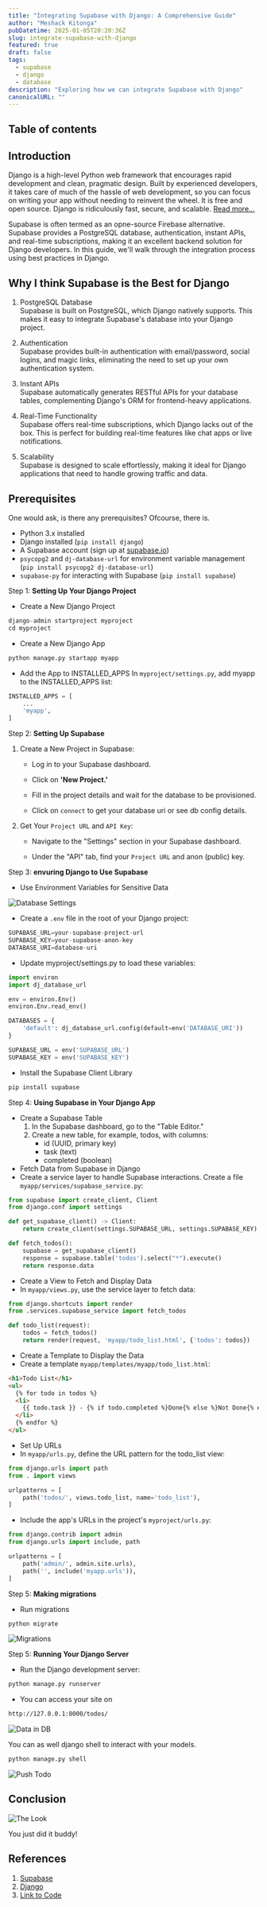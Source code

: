 ```yaml
---
title: "Integrating Supabase with Django: A Comprehensive Guide"
author: "Meshack Kitonga"
pubDatetime: 2025-01-05T20:20:36Z
slug: integrate-supabase-with-django
featured: true
draft: false
tags:
  - supabase
  - django
  - database
description: "Exploring how we can integrate Supabase with Django"
canonicalURL: ""
---
```


## Table of contents

## Introduction

Django is a high-level Python web framework that encourages rapid development and clean, pragmatic design. Built by experienced developers, it takes care of much of the hassle of web development, so you can focus on writing your app without needing to reinvent the wheel. It is free and open source. Django is ridiculously fast, secure, and scalable. [Read more...](https://www.djangoproject.com/)

Supabase is often termed as an opne-source Firebase alternative. Supabase provides a PostgreSQL database, authentication, instant APIs, and real-time subscriptions, making it an excellent backend solution for Django developers. In this guide, we'll walk through the integration process using best practices in Django.

## Why I think Supabase is the Best for Django

1. PostgreSQL Database  
   Supabase is built on PostgreSQL, which Django natively supports. This makes it easy to integrate Supabase's database into your Django project.

2. Authentication  
   Supabase provides built-in authentication with email/password, social logins, and magic links, eliminating the need to set up your own authentication system.

3. Instant APIs  
   Supabase automatically generates RESTful APIs for your database tables, complementing Django's ORM for frontend-heavy applications.

4. Real-Time Functionality  
   Supabase offers real-time subscriptions, which Django lacks out of the box. This is perfect for building real-time features like chat apps or live notifications.

5. Scalability  
   Supabase is designed to scale effortlessly, making it ideal for Django applications that need to handle growing traffic and data.

## Prerequisites

One would ask, is there any prerequisites? Ofcourse, there is.

- Python 3.x installed
- Django installed (`pip install django`)
- A Supabase account (sign up at [supabase.io](https://supabase.io))
- `psycopg2` and `dj-database-url` for environment variable management (`pip install psycopg2 dj-database-url`)
- `supabase-py` for interacting with Supabase (`pip install supabase`)

Step 1: **Setting Up Your Django Project**

- Create a New Django Project

```python
django-admin startproject myproject
cd myproject
```

- Create a New Django App

```python
python manage.py startapp myapp
```

- Add the App to INSTALLED_APPS
  In `myproject/settings.py`, add myapp to the INSTALLED_APPS list:

```python
INSTALLED_APPS = [
    ...
    'myapp',
]
```

Step 2: **Setting Up Supabase**

1. Create a New Project in Supabase:

   - Log in to your Supabase dashboard.

   - Click on **'New Project.'**

   - Fill in the project details and wait for the database to be provisioned.
   - Click on `connect` to get your database uri or see db config details.

2. Get Your `Project URL` and `API Key`:

   - Navigate to the "Settings" section in your Supabase dashboard.

   - Under the "API" tab, find your `Project URL` and anon (public) key.

Step 3: **envuring Django to Use Supabase**

- Use Environment Variables for Sensitive Data

![Database Settings](@assets/images/blog/settings.png)

- Create a `.env` file in the root of your Django project:

```python
SUPABASE_URL=your-supabase-project-url
SUPABASE_KEY=your-supabase-anon-key
DATABASE_URI=database-uri
```

- Update myproject/settings.py to load these variables:

```python
import environ
import dj_database_url

env = environ.Env()
environ.Env.read_env()

DATABASES = {
    'default': dj_database_url.config(default=env('DATABASE_URI'))
}

SUPABASE_URL = env('SUPABASE_URL')
SUPABASE_KEY = env('SUPABASE_KEY')
```

- Install the Supabase Client Library

```python
pip install supabase
```

Step 4: **Using Supabase in Your Django App**

- Create a Supabase Table
  1. In the Supabase dashboard, go to the "Table Editor."
  2. Create a new table, for example, todos, with columns:
     - id (UUID, primary key)
     - task (text)
     - completed (boolean)
- Fetch Data from Supabase in Django
- Create a service layer to handle Supabase interactions. Create a file `myapp/services/supabase_service.py`:

```python
from supabase import create_client, Client
from django.conf import settings

def get_supabase_client() -> Client:
    return create_client(settings.SUPABASE_URL, settings.SUPABASE_KEY)

def fetch_todos():
    supabase = get_supabase_client()
    response = supabase.table('todos').select("*").execute()
    return response.data
```

- Create a View to Fetch and Display Data
- In `myapp/views.py`, use the service layer to fetch data:

```python
from django.shortcuts import render
from .services.supabase_service import fetch_todos

def todo_list(request):
    todos = fetch_todos()
    return render(request, 'myapp/todo_list.html', {'todos': todos})
```

- Create a Template to Display the Data
- Create a template `myapp/templates/myapp/todo_list.html`:

```html
<h1>Todo List</h1>
<ul>
  {% for todo in todos %}
  <li>
    {{ todo.task }} - {% if todo.completed %}Done{% else %}Not Done{% endif %}
  </li>
  {% endfor %}
</ul>
```

- Set Up URLs
- In `myapp/urls.py`, define the URL pattern for the todo_list view:

```python
from django.urls import path
from . import views

urlpatterns = [
    path('todos/', views.todo_list, name='todo_list'),
]
```

- Include the app's URLs in the project's `myproject/urls.py`:

```python
from django.contrib import admin
from django.urls import include, path

urlpatterns = [
    path('admin/', admin.site.urls),
    path('', include('myapp.urls')),
]
```

Step 5: **Making migrations**

- Run migrations

```python
python migrate
```

![Migrations](@assets/images/blog/migrations.png)

Step 5: **Running Your Django Server**

- Run the Django development server:

```python
python manage.py runserver
```

- You can access your site on

```bash
http://127.0.0.1:8000/todos/
```

![Data in DB](@assets/images/blog/db.png)

You can as well django shell to interact with your models.

```bash
python manage.py shell
```

![Push Todo](@assets/images/blog/add-todo.png)

## Conclusion

![The Look](@assets/images/look.png)

You just did it buddy!

## References

1. [Supabase](https://supabase.com/docs/guides/database/overview)
2. [Django](https://www.djangoproject.com/)
3. [Link to Code](https://github.com/Kimxons/django_supabase.git)
